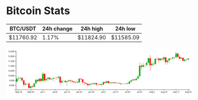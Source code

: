 # Bitcoin Stats

BTC/USDT|24h change|24h high|24h low|
|---|---|---|---|
|$11760.92|1.17%|$11824.90|$11585.09|

<img src="./chart.svg">

